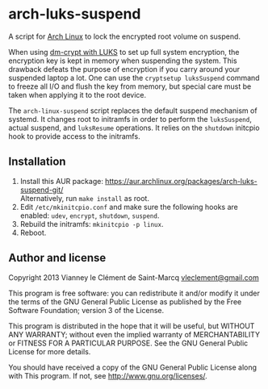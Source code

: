 arch-luks-suspend
==================

A script for [Arch Linux][] to lock the encrypted root volume on suspend.

When using [dm-crypt with LUKS][] to set up full system encryption, the
encryption key is kept in memory when suspending the system. This drawback
defeats the purpose of encryption if you carry around your suspended laptop
a lot. One can use the `cryptsetup luksSuspend` command to freeze all I/O and
flush the key from memory, but special care must be taken when applying it to
the root device.

The `arch-linux-suspend` script replaces the default suspend mechanism of
systemd. It changes root to initramfs in order to perform the `luksSuspend`,
actual suspend, and `luksResume` operations. It relies on the `shutdown`
initcpio hook to provide access to the initramfs.

[Arch Linux]: https://www.archlinux.org/
[dm-crypt with LUKS]: https://wiki.archlinux.org/index.php/Dm-crypt_with_LUKS


Installation
-------------

1. Install this AUR package: https://aur.archlinux.org/packages/arch-luks-suspend-git/  
   Alternatively, run `make install` as root.
2. Edit `/etc/mkinitcpio.conf` and make sure the following hooks are enabled:
   `udev`, `encrypt`, `shutdown`, `suspend`.
3. Rebuild the initramfs: `mkinitcpio -p linux`.
4. Reboot.


Author and license
-------------------

Copyright 2013 Vianney le Clément de Saint-Marcq <vleclement@gmail.com>

This program is free software: you can redistribute it and/or modify
it under the terms of the GNU General Public License as published by
the Free Software Foundation; version 3 of the License.

This program is distributed in the hope that it will be useful,
but WITHOUT ANY WARRANTY; without even the implied warranty of
MERCHANTABILITY or FITNESS FOR A PARTICULAR PURPOSE.  See the
GNU General Public License for more details.

You should have received a copy of the GNU General Public License
along with This program.  If not, see <http://www.gnu.org/licenses/>.
